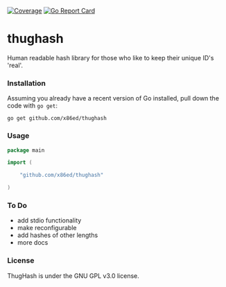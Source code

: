 [![Coverage](http://gocover.io/_badge/github.com/x86ed/thughash)](http://gocover.io/github.com/x86ed/thughash)
[![Go Report Card](https://goreportcard.com/badge/x86ed/thughash)](https://goreportcard.com/report/x86ed/thughash) 

# thughash
Human readable hash library for those who like to keep their unique ID's 'real'.

### Installation

Assuming you already have a recent version of Go installed, pull down the code with `go get`:

```
go get github.com/x86ed/thughash
```

### Usage

```go
package main

import (

	"github.com/x86ed/thughash"

)

```

### To Do
 * add stdio functionality
 * make reconfigurable
 * add hashes of other lengths
 * more docs


### License

ThugHash is under the GNU GPL v3.0 license.